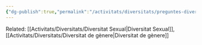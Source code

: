 ```yaml
---
{"dg-publish":true,"permalink":"/activitats/diversitats/preguntes-diversitats/no-binarietat/"}
---
```


Related: [[Activitats/Diversitats/Diversitat Sexual\|Diversitat Sexual]], [[Activitats/Diversitats/Diversitat de gènere\|Diversitat de gènere]]
